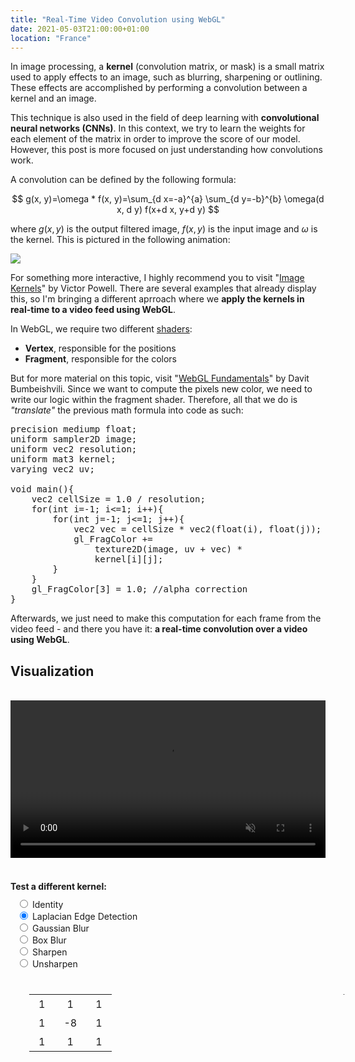 ```yaml
---
title: "Real-Time Video Convolution using WebGL"
date: 2021-05-03T21:00:00+01:00
location: "France"
---
```


In image processing, a **kernel** (convolution matrix, or mask) is a small matrix used to apply effects to an image, such as blurring, sharpening or outlining. These effects are accomplished by performing a convolution between a kernel and an image.

This technique is also used in the field of deep learning with **convolutional neural networks (CNNs)**. In this context, we try to learn the weights for each element of the matrix in order to improve the score of our model. However, this post is more focused on just understanding how convolutions work.

A convolution can be defined by the following formula:

$$ g(x, y)=\omega * f(x, y)=\sum_{d x=-a}^{a} \sum_{d y=-b}^{b} \omega(d x, d y) f(x+d x, y+d y) $$

where $g(x,y)$ is the output filtered image, $f(x, y)$ is the input image and $\omega$ is the kernel. This is pictured in the following animation:

![](https://upload.wikimedia.org/wikipedia/commons/1/19/2D_Convolution_Animation.gif#center)

For something more interactive, I highly recommend you to visit "[Image Kernels](https://setosa.io/ev/image-kernels/)" by Victor Powell. There are several examples that already display this, so I'm bringing a different aprroach where we **apply the kernels in real-time to a video feed using WebGL**.

In WebGL, we require two different [shaders](https://en.wikipedia.org/wiki/Shader): 

- **Vertex**, responsible for the positions
- **Fragment**, responsible for the colors

But for more material on this topic, visit "[WebGL Fundamentals](https://observablehq.com/@bumbeishvili/webgl-fundamentals)" by Davit Bumbeishvili. Since we want to compute the pixels new color, we need to write our logic within the fragment shader. Therefore, all that we do is *"translate"* the previous math formula into code as such:

<pre id="fragment_shader">
precision mediump float;
uniform sampler2D image;
uniform vec2 resolution;
uniform mat3 kernel;
varying vec2 uv;

void main(){
    vec2 cellSize = 1.0 / resolution;
    for(int i=-1; i<=1; i++){
        for(int j=-1; j<=1; j++){
            vec2 vec = cellSize * vec2(float(i), float(j));
            gl_FragColor += 
                texture2D(image, uv + vec) *
                kernel[i][j];
        }
    }
    gl_FragColor[3] = 1.0; //alpha correction
}
</pre>

Afterwards, we just need to make this computation for each frame from the video feed - and there you have it: **a real-time convolution over a video using WebGL**.

## Visualization
<br/>

<video src="http://commondatastorage.googleapis.com/gtv-videos-bucket/sample/BigBuckBunny.mp4" crossOrigin="anonymous" controls width=100% id="video" muted autoplay>
	Your browser does not support the video tag.
</video><br/>
<canvas id="canvas" width="500" height="300"></canvas><br/>

<div class="row">
    <b>Test a different kernel:</b><br/>
    <form name="kernelform" class="col">
        <input type="radio" name="kernel" value="[0,0,0,0,1,0,0,0,0]"> Identity</input><br/>
        <input type="radio" name="kernel" value="[1,1,1,1,-8,-1,1,1,1]" checked> Laplacian Edge Detection</input><br/>
        <input type="radio" name="kernel" value="[0.0625,0.125,0.0625,0.125,0.250,0.125,0.0625,0.125,0.0625]"> Gaussian Blur</input><br/>
        <input type="radio" name="kernel" value="[0.111,0.111,0.111,0.111,0.111,0.111,0.111,0.111,0.111]"> Box Blur</input><br/>
        <input type="radio" name="kernel" value="[0,-1,0,-1,5,-1,0,-1,0]"> Sharpen</input><br/>
        <input type="radio" name="kernel" value="[-1,-1,-1,-1,9,-1,-1,-1,-1]"> Unsharpen</input><br/>
    </form>
    <table id="kernelviz" class="matrix col">
        <tr>
            <td>1</td>
            <td>1</td>
            <td>1</td>
        </tr>
        <tr>
            <td>1</td>
            <td>-8</td>
            <td>1</td>
        </tr>
        <tr>
            <td>1</td>
            <td>1</td>
            <td>1</td>
        </tr>
    </table>
</div>

<script>
	const canvas = document.getElementById("canvas");
    const video = document.getElementById("video");
    const kernelform = document.forms.kernelform;
    const kernelviz = document.getElementById("kernelviz");

    // matrix update on radio change
    const chunk = (array, size) => Array.from({length: Math.ceil(array.length / size)}, (value, index) => array.slice(index * size, index * size + size));
    document.addEventListener("input", function(e) {
        if(e.target.getAttribute("name") == "kernel") {
            let value = eval(e.target.value);
            value = value.map(e => "<td>" + e + "</td>");
            value = chunk(value,3);
            value = value.map(e => "<tr>" + e.join("") + "</tr>").join("");
            console.log(value);
            kernelviz.innerHTML = value;
        }
    });

    video.oncanplay = function() {
        canvasResize();
        loadShaders();
    };

    function canvasResize() {
        let videoComputedStyle = getComputedStyle(video);
        canvas.width = parseFloat(videoComputedStyle.width); 
        canvas.height = parseFloat(videoComputedStyle.height);
    }
    
    function loadShaders() {
        let gl = null;
        let gl_contextAttributes = { antialias:false };
        for (let i=0; i<4; i++) {
            gl = canvas.getContext(["webgl","experimental-webgl","moz-webgl","webkit-3d"][i], gl_contextAttributes)
            if (gl)
                break;
        }
        
        let vs = gl.createShader(gl.VERTEX_SHADER);
        gl.shaderSource(vs, `
            attribute vec2 vx;
            varying vec2 uv;
            
            void main(){
                gl_Position = vec4(vx.x*2.0-1.0, 1.0-vx.y*2.0, 0, 1);
                uv = vx;
            }
        `);
        gl.compileShader(vs);

        let ps = gl.createShader(gl.FRAGMENT_SHADER);
        gl.shaderSource(ps, document.getElementById("fragment_shader").innerText);
        gl.compileShader(ps);

        let shader  = gl.createProgram();
        gl.attachShader(shader, vs);
        gl.attachShader(shader, ps);
        gl.linkProgram(shader);
        gl.useProgram(shader);

        // basic attributes
        let vx_ptr = gl.getAttribLocation(shader, "vx");
        gl.enableVertexAttribArray(vx_ptr);
        let vx = gl.createBuffer();
        gl.bindBuffer(gl.ARRAY_BUFFER, vx);
        gl.bufferData(gl.ARRAY_BUFFER, new Float32Array([0,0, 1,0, 1,1, 0,1]), gl.STATIC_DRAW);
        let ix = gl.createBuffer();
        gl.bindBuffer(gl.ELEMENT_ARRAY_BUFFER, ix);
        gl.bufferData(gl.ELEMENT_ARRAY_BUFFER, new Uint16Array([0,1,2, 0,2,3]), gl.STATIC_DRAW);
        let tex = gl.createTexture();
        gl.bindTexture(gl.TEXTURE_2D, tex);
        gl.texParameteri(gl.TEXTURE_2D, gl.TEXTURE_WRAP_T,     gl.CLAMP_TO_EDGE);
        gl.texParameteri(gl.TEXTURE_2D, gl.TEXTURE_WRAP_S,     gl.CLAMP_TO_EDGE);
        gl.texParameteri(gl.TEXTURE_2D, gl.TEXTURE_MAG_FILTER, gl.LINEAR);
        gl.texParameteri(gl.TEXTURE_2D, gl.TEXTURE_MIN_FILTER, gl.LINEAR);
        
        // custom attributes
        let resolution = gl.getUniformLocation(shader,"resolution");
        gl.uniform2fv(resolution, [canvas.width, canvas.height]);  
        let kernel = gl.getUniformLocation(shader,"kernel");

        function frameloop() {
            // pass kernel
            let selectedKernel = kernelform.querySelector("input[name=kernel]:checked").value;
            gl.uniformMatrix3fv(kernel, false, eval(selectedKernel));

            // basic gl video play
            gl.clear(gl.COLOR_BUFFER_BIT);
            gl.activeTexture(gl.TEXTURE0);
            gl.bindTexture(gl.TEXTURE_2D, tex);
            gl.texImage2D(gl.TEXTURE_2D, 0, gl.RGB, gl.RGB, gl.UNSIGNED_BYTE, video);
            gl.bindBuffer(gl.ARRAY_BUFFER, vx);
            gl.vertexAttribPointer(vx_ptr, 2, gl.FLOAT, false, 0, 0);
            gl.bindBuffer(gl.ELEMENT_ARRAY_BUFFER, ix);
            gl.drawElements(gl.TRIANGLES, 6, gl.UNSIGNED_SHORT, 0);
            window.requestAnimationFrame(frameloop);
        }
        frameloop();
    }
</script>

<style>
.row {
    margin: 20px 0;
}
.col {
    vertical-align: middle;
    display:inline-block;
    margin: 10px;
}
.matrix {
    display:inline-block;
    position: relative;
    margin: 30px;
}
.matrix:before, .matrix:after {
    content: "";
    position: absolute;
    top: 0;
    border: 1px solid #000;
    width: 6px;
    height: 100%;
}
.matrix:before {
    left: -6px;
    border-right: 0px;
}
.matrix:after {
    right: -6px;
    border-left: 0px;
}
.matrix td {
    padding: 5px 15px;    
    text-align: center;
}
</style>